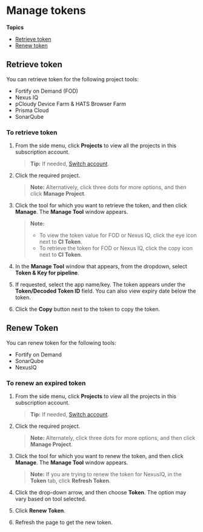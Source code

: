 # Manage tokens

**Topics**

- [Retrieve token](#retrieve-token)
- [Renew token](#renew-token)


## Retrieve token

You can retrieve token for the following project tools:  

- Fortify on Demand (FOD)
- Nexus IQ
- pCloudy Device Farm & HATS Browser Farm
- Prisma Cloud
- SonarQube


### To retrieve token

1. From the side menu, click **Projects** to view all the projects in this subscription account.  
    >**Tip:** If needed, [Switch account](manage-account).

1. Click the required project.
    > **Note:** Alternatively, click three dots for more options, and then click **Manage Project**.

1. Click the tool for which you want to retrieve the token, and then click **Manage**.
    The **Manage Tool** window appears.

    > **Note:**
    >- To view the token value for FOD or Nexus IQ, click the eye icon next to **CI Token**.
    >- To retrieve the token for FOD or Nexus IQ, click the copy icon next to **CI Token**.

1. In the **Manage Tool** window that appears, from the dropdown, select **Token & Key for pipeline**.
1. If requested, select the app name/key.
    The token appears under the **Token/Decoded Token ID** field. You can also view expiry date below the token.
1. Click the **Copy** button next to the token to copy the token.

## Renew Token

You can renew token for the following tools:
- Fortify on Demand
- SonarQube
- NexusIQ

### To renew an expired token


1. From the side menu, click **Projects** to view all the projects in this subscription account.  
    >**Tip:** If needed, [Switch account](manage-account).

1. Click the required project.
    > **Note:** Alternately, click three dots for more options, and then click **Manage Project**.
    
1. Click the tool for which you want to renew the token, and then click **Manage**.
    The **Manage Tool** window appears.

    > **Note:** If you are trying to renew the token for NexusIQ, in the **Token** tab, click **Refresh Token**.

1. Click the drop-down arrow, and then choose **Token**. The option may vary based on tool selected.

1. Click **Renew Token**.
1. Refresh the page to get the new token.


<!--
# Manage releases

**Topics**

- [Add release](#add-release)
- [Delete release](#delete-release)

## Add release

This feature is applicable only for FOD.

### To add a release in FOD

1. From the side menu, click **Projects** > **All Projects** to view all the projects in this subscription account. If needed, refer to [Switch account](manage-account).
1. Click the required project.
    > **Note:** Alternately, click three dots for more options, and then click **Manage Project**.
1. Click Fortify on Demand, and then click **Release**.

1. Click **New Release**.  
    The **Add New Release** window appears.
1. Enter a unique value in the **Release Name** field, and then select **Add**.  
    >**Note:** You can only use `a-z`, `A-Z`, `0-9`, `(`, `)`, `.`, `-`, and `_` characters for a release name.

    The newly added **Release Name** and **Release ID** appear in the list.


## Delete release

  There must be at least one release version in FOD, the system does not allow you to delete if there is just a single release version.

### To delete a release in FOD

1. From the side menu, click **Projects** > **All Projects** to view all the projects in this subscription account. If needed, refer to [Switch account](manage-account).
1. Click the required project.
    > **Note:** Alternately, click three dots for more options, and then click **Manage Project**.
1. Click Fortify on Demand, and then click **Release**.
1. Click the delete icon corresponding to the release version to be deleted.
    The **Remove FOD Release** window appears.
1. Type *REMOVE* to confirm, and click *Proceed**.
  The release version is deleted from here as well as from the Fortify **Releases** list.
>**Note**: You can reuse the name of the deleted version only after 72 hours.
-->